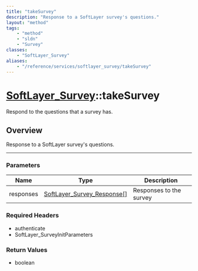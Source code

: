 ```yaml
---
title: "takeSurvey"
description: "Response to a SoftLayer survey's questions."
layout: "method"
tags:
    - "method"
    - "sldn"
    - "Survey"
classes:
    - "SoftLayer_Survey"
aliases:
    - "/reference/services/softlayer_survey/takeSurvey"
---
```

# [SoftLayer_Survey](/reference/services/SoftLayer_Survey)::takeSurvey

Respond to the questions that a survey has.


## Overview 
Response to a SoftLayer survey's questions. 

-----

### Parameters 
|Name | Type | Description |
| --- | --- | --- |
|responses| <a href='/reference/datatypes/SoftLayer_Survey_Response'>SoftLayer_Survey_Response[] </a>| Responses to the survey|


### Required Headers
* authenticate
* SoftLayer_SurveyInitParameters


### Return Values
* boolean




